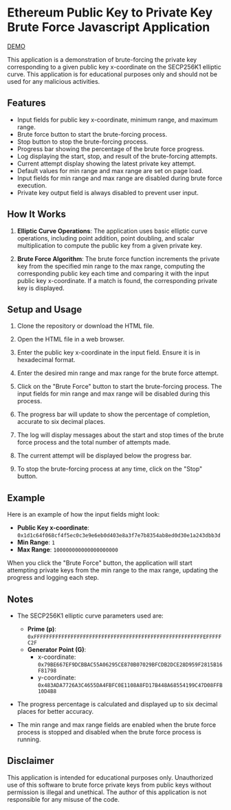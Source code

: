 # Ethereum Public Key to Private Key Brute Force Javascript Application

[DEMO](https://ethbruteforce.jadehamel.fr/)

This application is a demonstration of brute-forcing the private key corresponding to a given public key x-coordinate on the SECP256K1 elliptic curve. This application is for educational purposes only and should not be used for any malicious activities.

## Features

- Input fields for public key x-coordinate, minimum range, and maximum range.
- Brute force button to start the brute-forcing process.
- Stop button to stop the brute-forcing process.
- Progress bar showing the percentage of the brute force progress.
- Log displaying the start, stop, and result of the brute-forcing attempts.
- Current attempt display showing the latest private key attempt.
- Default values for min range and max range are set on page load.
- Input fields for min range and max range are disabled during brute force execution.
- Private key output field is always disabled to prevent user input.

## How It Works

1. **Elliptic Curve Operations**: The application uses basic elliptic curve operations, including point addition, point doubling, and scalar multiplication to compute the public key from a given private key.

2. **Brute Force Algorithm**: The brute force function increments the private key from the specified min range to the max range, computing the corresponding public key each time and comparing it with the input public key x-coordinate. If a match is found, the corresponding private key is displayed.

## Setup and Usage

1. Clone the repository or download the HTML file.

2. Open the HTML file in a web browser.

3. Enter the public key x-coordinate in the input field. Ensure it is in hexadecimal format.

4. Enter the desired min range and max range for the brute force attempt.

5. Click on the "Brute Force" button to start the brute-forcing process. The input fields for min range and max range will be disabled during this process.

6. The progress bar will update to show the percentage of completion, accurate to six decimal places.

7. The log will display messages about the start and stop times of the brute force process and the total number of attempts made.

8. The current attempt will be displayed below the progress bar.

9. To stop the brute-forcing process at any time, click on the "Stop" button.

## Example

Here is an example of how the input fields might look:

- **Public Key x-coordinate**: `0x1d1c64f068cf4f5ec0c3e9e6eb0d403e8a3f7e7b8354ab8ed0d30e1a243dbb3d`
- **Min Range**: `1`
- **Max Range**: `100000000000000000000`

When you click the "Brute Force" button, the application will start attempting private keys from the min range to the max range, updating the progress and logging each step.

## Notes

- The SECP256K1 elliptic curve parameters used are:
  - **Prime (p)**: `0xFFFFFFFFFFFFFFFFFFFFFFFFFFFFFFFFFFFFFFFFFFFFFFFFFFFFFFFEFFFFFC2F`
  - **Generator Point (G)**:
    - x-coordinate: `0x79BE667EF9DCBBAC55A06295CE870B07029BFCDB2DCE28D959F2815B16F81798`
    - y-coordinate: `0x483ADA7726A3C4655DA4FBFC0E1108A8FD17B448A68554199C47D08FFB10D4B8`

- The progress percentage is calculated and displayed up to six decimal places for better accuracy.

- The min range and max range fields are enabled when the brute force process is stopped and disabled when the brute force process is running.

## Disclaimer

This application is intended for educational purposes only. Unauthorized use of this software to brute force private keys from public keys without permission is illegal and unethical. The author of this application is not responsible for any misuse of the code.
